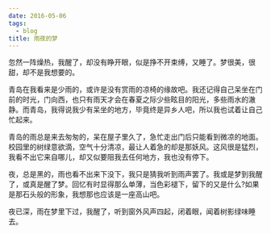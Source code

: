 ```yaml
---
date: 2016-05-06
tags:
  - blog
title: 雨夜的梦
---
```


忽然一阵燥热，我醒了，却没有睁开眼，似是挣不开束缚，又睡了。梦很美，很甜，却不是我想要的。

<!--more-->

青岛在我看来是少雨的，或许是没有赏雨的凉椅的缘故吧。我还记得自己呆坐在门前的时光，门向西，也只有雨天才会在春夏之际少些眩目的阳光，多些雨水的澈静。而青岛，我得说我少有呆坐的地方，毕竟终是异乡人吧，所以我也试着让自己忙起来。

青岛的雨总是来去匆匆的，呆在屋子里久了，急忙走出门后只能看到微凉的地面。校园里的树绿意欲滴，空气十分清凉，最让人着急的却是那妖风。这风很是猛烈，我看不出它来自哪儿，却又似要阻我去任何地方，我也没有停下。

夜，总是黑的，雨也看不出来下没下，我只是猜我听到雨声罢了。我或是梦到我醒了，或真是醒了梦。回忆有时显得那么单薄，当色彩褪下，留下的又是什么?如果是那石头般的形象，我想那也应该是一座高山吧。

夜已深，雨在梦里下过，我醒了，听到窗外风声四起，闭着眼，闻着树影绿味睡去。
